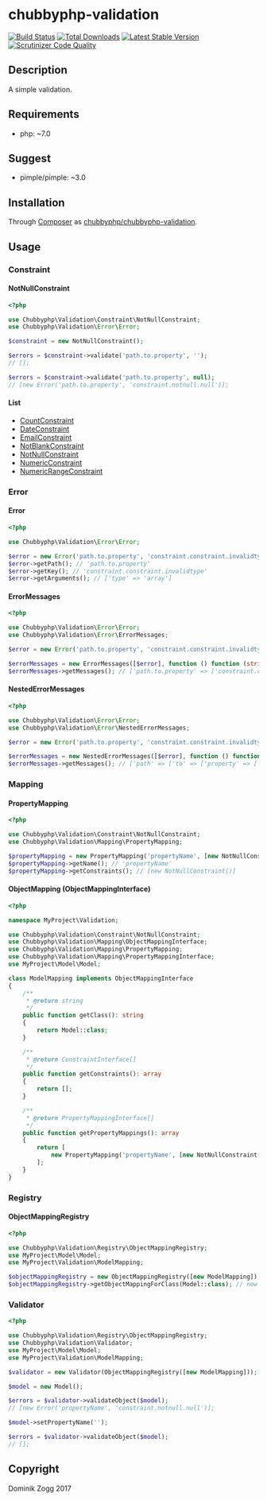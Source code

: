 # chubbyphp-validation

[![Build Status](https://api.travis-ci.org/chubbyphp/chubbyphp-validation.png?branch=master)](https://travis-ci.org/chubbyphp/chubbyphp-validation)
[![Total Downloads](https://poser.pugx.org/chubbyphp/chubbyphp-validation/downloads.png)](https://packagist.org/packages/chubbyphp/chubbyphp-validation)
[![Latest Stable Version](https://poser.pugx.org/chubbyphp/chubbyphp-validation/v/stable.png)](https://packagist.org/packages/chubbyphp/chubbyphp-validation)
[![Scrutinizer Code Quality](https://scrutinizer-ci.com/g/chubbyphp/chubbyphp-validation/badges/quality-score.png?b=master)](https://scrutinizer-ci.com/g/chubbyphp/chubbyphp-validation/?branch=master)

## Description

A simple validation.

## Requirements

 * php: ~7.0

## Suggest

 * pimple/pimple: ~3.0

## Installation

Through [Composer](http://getcomposer.org) as [chubbyphp/chubbyphp-validation][1].

## Usage

### Constraint

#### NotNullConstraint

```php
<?php

use Chubbyphp\Validation\Constraint\NotNullConstraint;
use Chubbyphp\Validation\Error\Error;

$constraint = new NotNullConstraint();

$errors = $constraint->validate('path.to.property', '');
// [];

$errors = $constraint->validate('path.to.property', null);
// [new Error('path.to.property', 'constraint.notnull.null')];
```

#### List

* [CountConstraint][2]
* [DateConstraint][3]
* [EmailConstraint][4]
* [NotBlankConstraint][5]
* [NotNullConstraint][6]
* [NumericConstraint][7]
* [NumericRangeConstraint][8]

### Error

#### Error

```php
<?php

use Chubbyphp\Validation\Error\Error;

$error = new Error('path.to.property', 'constraint.constraint.invalidtype', ['type' => 'array']);
$error->getPath(); // 'path.to.property'
$error->getKey(); // 'constraint.constraint.invalidtype'
$error->getArguments(); // ['type' => 'array']
```

#### ErrorMessages

```php
<?php

use Chubbyphp\Validation\Error\Error;
use Chubbyphp\Validation\Error\ErrorMessages;

$error = new Error('path.to.property', 'constraint.constraint.invalidtype', ['type' => 'array']);

$errorMessages = new ErrorMessages([$error], function () function (string $key, array $arguments) { return $key; });
$errorMessages->getMessages(); // ['path.to.property' => ['constraint.constraint.invalidtype']]
```

#### NestedErrorMessages

```php
<?php

use Chubbyphp\Validation\Error\Error;
use Chubbyphp\Validation\Error\NestedErrorMessages;

$error = new Error('path.to.property', 'constraint.constraint.invalidtype', ['type' => 'array']);

$errorMessages = new NestedErrorMessages([$error], function () function (string $key, array $arguments) { return $key; });
$errorMessages->getMessages(); // ['path' => ['to' => ['property' => ['constraint.constraint.invalidtype']]]]
```

### Mapping

#### PropertyMapping

```php
<?php

use Chubbyphp\Validation\Constraint\NotNullConstraint;
use Chubbyphp\Validation\Mapping\PropertyMapping;

$propertyMapping = new PropertyMapping('propertyName', [new NotNullConstraint()]);
$propertyMapping->getName(); // 'propertyName'
$propertyMapping->getConstraints(); // [new NotNullConstraint()]
```

#### ObjectMapping (ObjectMappingInterface)

```php
<?php

namespace MyProject\Validation;

use Chubbyphp\Validation\Constraint\NotNullConstraint;
use Chubbyphp\Validation\Mapping\ObjectMappingInterface;
use Chubbyphp\Validation\Mapping\PropertyMapping;
use Chubbyphp\Validation\Mapping\PropertyMappingInterface;
use MyProject\Model\Model;

class ModelMapping implements ObjectMappingInterface
{
    /**
     * @return string
     */
    public function getClass(): string
    {
        return Model::class;
    }

    /**
     * @return ConstraintInterface[]
     */
    public function getConstraints(): array
    {
        return [];
    }

    /**
     * @return PropertyMappingInterface[]
     */
    public function getPropertyMappings(): array
    {
        return [
            new PropertyMapping('propertyName', [new NotNullConstraint()]),
        ];
    }
}
```

### Registry

#### ObjectMappingRegistry

```php
<?php

use Chubbyphp\Validation\Registry\ObjectMappingRegistry;
use MyProject\Model\Model;
use MyProject\Validation\ModelMapping;

$objectMappingRegistry = new ObjectMappingRegistry([new ModelMapping]);
$objectMappingRegistry->getObjectMappingForClass(Model::class); // new ModelMapping()
```

### Validator

```php
<?php

use Chubbyphp\Validation\Registry\ObjectMappingRegistry;
use Chubbyphp\Validation\Validator;
use MyProject\Model\Model;
use MyProject\Validation\ModelMapping;

$validator = new Validator(ObjectMappingRegistry([new ModelMapping]));

$model = new Model();

$errors = $validator->validateObject($model);
// [new Error('propertyName', 'constraint.notnull.null')];

$model->setPropertyName('');

$errors = $validator->validateObject($model);
// [];
```

## Copyright

Dominik Zogg 2017

[1]: https://packagist.org/packages/chubbyphp/chubbyphp-validation
[2]: doc/Constraint/CountConstraint.md
[3]: doc/Constraint/DateConstraint.md
[4]: doc/Constraint/EmailConstraint.md
[5]: doc/Constraint/NotBlankConstraint.md
[6]: doc/Constraint/NotNullConstraint.md
[7]: doc/Constraint/NumericConstraint.md
[8]: doc/Constraint/NumericRangeConstraint.md

